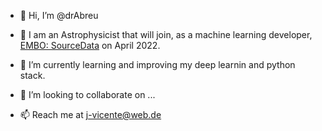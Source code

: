 - 👋 Hi, I’m @drAbreu

- 👀 I am an Astrophysicist that will join, as a machine learning developer, [EMBO: SourceData](https://sourcedata.embo.org/) on April 2022.

- 🌱 I’m currently learning and improving my deep learnin and python stack.

- 💞️ I’m looking to collaborate on ...

- 📫 Reach me at j-vicente@web.de

<!---
drAbreu/drAbreu is a ✨ special ✨ repository because its `README.md` (this file) appears on your GitHub profile.
You can click the Preview link to take a look at your changes.
--->
